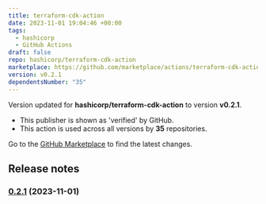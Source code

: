 ```yaml
---
title: terraform-cdk-action
date: 2023-11-01 19:04:46 +00:00
tags:
  - hashicorp
  - GitHub Actions
draft: false
repo: hashicorp/terraform-cdk-action
marketplace: https://github.com/marketplace/actions/terraform-cdk-action
version: v0.2.1
dependentsNumber: "35"
---
```



Version updated for **hashicorp/terraform-cdk-action** to version **v0.2.1**.
- This publisher is shown as 'verified' by GitHub.
- This action is used across all versions by **35** repositories.

Go to the [GitHub Marketplace](https://github.com/marketplace/actions/terraform-cdk-action) to find the latest changes.

## Release notes


### [0.2.1](https://github.com/hashicorp/terraform-cdk-action/compare/v0.2.0...v0.2.1) (2023-11-01)

